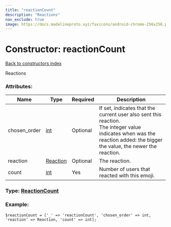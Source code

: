 ```yaml
---
title: "reactionCount"
description: "Reactions"
nav_exclude: true
image: https://docs.madelineproto.xyz/favicons/android-chrome-256x256.png
---
```

# Constructor: reactionCount  
[Back to constructors index](/API_docs/constructors/index.html)



Reactions

### Attributes:

| Name     |    Type       | Required | Description |
|----------|---------------|----------|-------------|
|chosen\_order|[int](/API_docs/types/int.html) | Optional|If set, indicates that the current user also sent this reaction. <br>The integer value indicates when was the reaction added: the bigger the value, the newer the reaction.|
|reaction|[Reaction](/API_docs/types/Reaction.html) | Optional|The reaction.|
|count|[int](/API_docs/types/int.html) | Yes|Number of users that reacted with this emoji.|



### Type: [ReactionCount](/API_docs/types/ReactionCount.html)


### Example:

```
$reactionCount = ['_' => 'reactionCount', 'chosen_order' => int, 'reaction' => Reaction, 'count' => int];
```  
